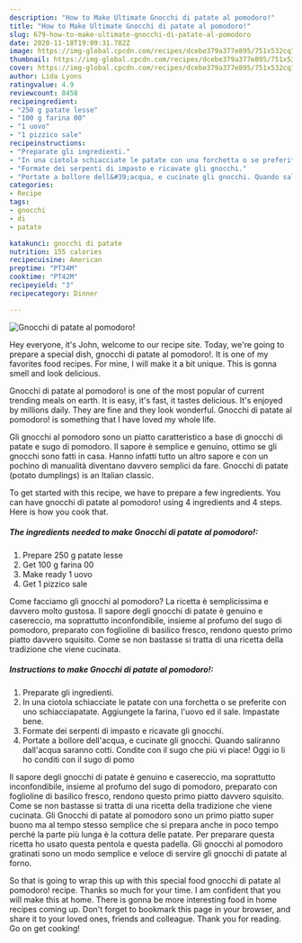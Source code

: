 ```yaml
---
description: "How to Make Ultimate Gnocchi di patate al pomodoro!"
title: "How to Make Ultimate Gnocchi di patate al pomodoro!"
slug: 679-how-to-make-ultimate-gnocchi-di-patate-al-pomodoro
date: 2020-11-18T19:09:31.782Z
image: https://img-global.cpcdn.com/recipes/dcebe379a377e895/751x532cq70/gnocchi-di-patate-al-pomodoro-recipe-main-photo.jpg
thumbnail: https://img-global.cpcdn.com/recipes/dcebe379a377e895/751x532cq70/gnocchi-di-patate-al-pomodoro-recipe-main-photo.jpg
cover: https://img-global.cpcdn.com/recipes/dcebe379a377e895/751x532cq70/gnocchi-di-patate-al-pomodoro-recipe-main-photo.jpg
author: Lida Lyons
ratingvalue: 4.9
reviewcount: 8458
recipeingredient:
- "250 g patate lesse"
- "100 g farina 00"
- "1 uovo"
- "1 pizzico sale"
recipeinstructions:
- "Preparate gli ingredienti."
- "In una ciotola schiacciate le patate con una forchetta o se preferite con uno schiacciapatate. Aggiungete la farina, l&#39;uovo ed il sale. Impastate bene."
- "Formate dei serpenti di impasto e ricavate gli gnocchi."
- "Portate a bollore dell&#39;acqua, e cucinate gli gnocchi. Quando saliranno dall&#39;acqua saranno cotti. Condite con il sugo che più vi piace! Oggi io li ho conditi con il sugo di pomo"
categories:
- Recipe
tags:
- gnocchi
- di
- patate

katakunci: gnocchi di patate 
nutrition: 155 calories
recipecuisine: American
preptime: "PT34M"
cooktime: "PT42M"
recipeyield: "3"
recipecategory: Dinner

---
```



![Gnocchi di patate al pomodoro!](https://img-global.cpcdn.com/recipes/dcebe379a377e895/751x532cq70/gnocchi-di-patate-al-pomodoro-recipe-main-photo.jpg)

Hey everyone, it's John, welcome to our recipe site. Today, we're going to prepare a special dish, gnocchi di patate al pomodoro!. It is one of my favorites food recipes. For mine, I will make it a bit unique. This is gonna smell and look delicious.

Gnocchi di patate al pomodoro! is one of the most popular of current trending meals on earth. It is easy, it's fast, it tastes delicious. It's enjoyed by millions daily. They are fine and they look wonderful. Gnocchi di patate al pomodoro! is something that I have loved my whole life.

Gli gnocchi al pomodoro sono un piatto caratteristico a base di gnocchi di patate e sugo di pomodoro. Il sapore è semplice e genuino, ottimo se gli gnocchi sono fatti in casa. Hanno infatti tutto un altro sapore e con un pochino di manualità diventano davvero semplici da fare. Gnocchi di patate (potato dumplings) is an Italian classic.


To get started with this recipe, we have to prepare a few ingredients. You can have gnocchi di patate al pomodoro! using 4 ingredients and 4 steps. Here is how you cook that.

<!--inarticleads1-->

##### The ingredients needed to make Gnocchi di patate al pomodoro!:

1. Prepare 250 g patate lesse
1. Get 100 g farina 00
1. Make ready 1 uovo
1. Get 1 pizzico sale


Come facciamo gli gnocchi al pomodoro? La ricetta è semplicissima e davvero molto gustosa. Il sapore degli gnocchi di patate è genuino e casereccio, ma soprattutto inconfondibile, insieme al profumo del sugo di pomodoro, preparato con foglioline di basilico fresco, rendono questo primo piatto davvero squisito. Come se non bastasse si tratta di una ricetta della tradizione che viene cucinata. 

<!--inarticleads2-->

##### Instructions to make Gnocchi di patate al pomodoro!:

1. Preparate gli ingredienti.
1. In una ciotola schiacciate le patate con una forchetta o se preferite con uno schiacciapatate. Aggiungete la farina, l&#39;uovo ed il sale. Impastate bene.
1. Formate dei serpenti di impasto e ricavate gli gnocchi.
1. Portate a bollore dell&#39;acqua, e cucinate gli gnocchi. Quando saliranno dall&#39;acqua saranno cotti. Condite con il sugo che più vi piace! Oggi io li ho conditi con il sugo di pomo


Il sapore degli gnocchi di patate è genuino e casereccio, ma soprattutto inconfondibile, insieme al profumo del sugo di pomodoro, preparato con foglioline di basilico fresco, rendono questo primo piatto davvero squisito. Come se non bastasse si tratta di una ricetta della tradizione che viene cucinata. Gli Gnocchi di patate al pomodoro sono un primo piatto super buono ma al tempo stesso semplice che si prepara anche in poco tempo perché la parte più lunga è la cottura delle patate. Per preparare questa ricetta ho usato questa pentola e questa padella. Gli gnocchi al pomodoro gratinati sono un modo semplice e veloce di servire gli gnocchi di patate al forno. 

So that is going to wrap this up with this special food gnocchi di patate al pomodoro! recipe. Thanks so much for your time. I am confident that you will make this at home. There is gonna be more interesting food in home recipes coming up. Don't forget to bookmark this page in your browser, and share it to your loved ones, friends and colleague. Thank you for reading. Go on get cooking!
